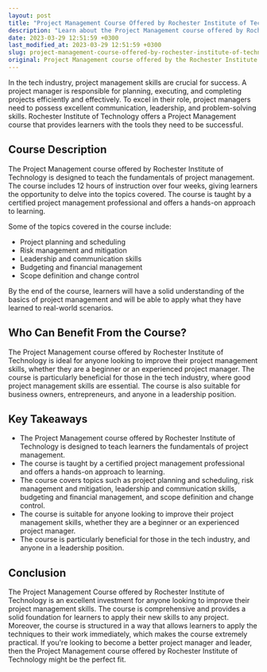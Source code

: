 ```yaml
---
layout: post
title: "Project Management Course Offered by Rochester Institute of Technology"
description: "Learn about the Project Management course offered by Rochester Institute of Technology to help you improve your project management skills and become a better leader in the tech industry."
date: 2023-03-29 12:51:59 +0300
last_modified_at: 2023-03-29 12:51:59 +0300
slug: project-management-course-offered-by-rochester-institute-of-technology
original: Project Management course offered by the Rochester Institute of Technology
---
```


In the tech industry, project management skills are crucial for success. A project manager is responsible for planning, executing, and completing projects efficiently and effectively. To excel in their role, project managers need to possess excellent communication, leadership, and problem-solving skills. Rochester Institute of Technology offers a Project Management course that provides learners with the tools they need to be successful.

## Course Description

The Project Management course offered by Rochester Institute of Technology is designed to teach the fundamentals of project management. The course includes 12 hours of instruction over four weeks, giving learners the opportunity to delve into the topics covered. The course is taught by a certified project management professional and offers a hands-on approach to learning.

Some of the topics covered in the course include:

- Project planning and scheduling
- Risk management and mitigation
- Leadership and communication skills
- Budgeting and financial management
- Scope definition and change control

By the end of the course, learners will have a solid understanding of the basics of project management and will be able to apply what they have learned to real-world scenarios.

## Who Can Benefit From the Course?

The Project Management course offered by Rochester Institute of Technology is ideal for anyone looking to improve their project management skills, whether they are a beginner or an experienced project manager. The course is particularly beneficial for those in the tech industry, where good project management skills are essential. The course is also suitable for business owners, entrepreneurs, and anyone in a leadership position.

## Key Takeaways

- The Project Management course offered by Rochester Institute of Technology is designed to teach learners the fundamentals of project management.
- The course is taught by a certified project management professional and offers a hands-on approach to learning.
- The course covers topics such as project planning and scheduling, risk management and mitigation, leadership and communication skills, budgeting and financial management, and scope definition and change control.
- The course is suitable for anyone looking to improve their project management skills, whether they are a beginner or an experienced project manager.
- The course is particularly beneficial for those in the tech industry, and anyone in a leadership position.

## Conclusion

The Project Management Course offered by Rochester Institute of Technology is an excellent investment for anyone looking to improve their project management skills. The course is comprehensive and provides a solid foundation for learners to apply their new skills to any project. Moreover, the course is structured in a way that allows learners to apply the techniques to their work immediately, which makes the course extremely practical. If you're looking to become a better project manager and leader, then the Project Management course offered by Rochester Institute of Technology might be the perfect fit.